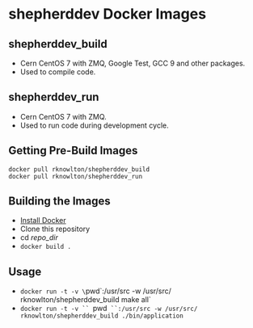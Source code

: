 # shepherddev Docker Images

## shepherddev_build
- Cern CentOS 7 with ZMQ, Google Test, GCC 9 and other packages.
- Used to compile code.

## shepherddev_run
- Cern CentOS 7 with ZMQ.
- Used to run code during development cycle.

## Getting Pre-Build Images
`docker pull rknowlton/shepherddev_build` \
`docker pull rknowlton/shepherddev_run`

## Building the Images
- [Install Docker](https://docs.docker.com/install/)
- Clone this repository
- cd *repo_dir*
- `docker build .`

## Usage
- `docker run -t -v \`pwd\`:/usr/src -w /usr/src/ rknowlton/shepherddev_build make all`
- `docker run -t -v `` `pwd` ``:/usr/src -w /usr/src/ rknowlton/shepherddev_build ./bin/application`
